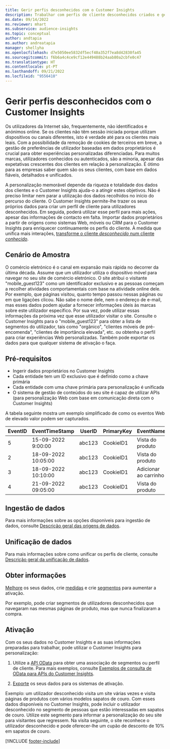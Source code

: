 ```yaml
---
title: Gerir perfis desconhecidos com o Customer Insights
description: Trabalhar com perfis de cliente desconhecidos criados e geridos no Dynamics 365 Customer Insights.
ms.date: 09/14/2022
ms.reviewer: mhart
ms.subservice: audience-insights
ms.topic: conceptual
author: andtapia
ms.author: andreatapia
manager: shellyha
ms.openlocfilehash: d7e5050ee5832df5ecf40a352f7ea8d42830fa45
ms.sourcegitcommit: f6b6a4c4ce9cf12e449488b24aab80a2cbfe0c47
ms.translationtype: HT
ms.contentlocale: pt-PT
ms.lasthandoff: 09/21/2022
ms.locfileid: "9556410"
---
```

# <a name="manage-unknown-profiles-with-customer-insights"></a>Gerir perfis desconhecidos com o Customer Insights

Os utilizadores da Internet são, frequentemente, não identificados e anónimos online. Se os clientes não têm sessão iniciada porque utilizam dispositivos ou canais diferentes, isto é verdade até para os clientes mais leais. Com a possibilidade da remoção de cookies de terceiros em breve, a gestão de preferências de utilizador baseadas em dados proprietários é crucial para obter experiências personalizadas diferenciadas. Para muitos marcas, utilizadores conhecidos ou autenticados, são a minoria, apesar das expetativas crescentes dos clientes em relação à personalização. É ótimo para as empresas saber quem são os seus clientes, com base em dados fiáveis, detalhados e unificados.

A personalização memorável depende da riqueza e totalidade dos dados dos clientes e o Customer Insights ajuda-o a atingir estes objetivos. Não é preciso limitar nem parar a utilização dos dados recolhidos no início do percurso do cliente. O Customer Insights permite-lhe trazer os seus próprios dados para criar um perfil de cliente para utilizadores desconhecidos. Em seguida, poderá utilizar esse perfil para mais ações, apesar das informações de contacto em falta. Importar dados proprietários a partir de origens como sistemas Web, móveis ou CRM para o Customer Insights para enriquecer continuamente os perfis do cliente. À medida que unifica mais interações, [transforme o cliente *desconhecido* num cliente *conhecido*](unknown-to-known.md).

## <a name="sample-scenario"></a>Cenário de Amostra

O comércio eletrónico é o canal em expansão mais rápida no decorrer da última década. Assume que um utilizador utiliza o dispositivo móvel para navegar no seu site de comércio eletrónico. O site atribui o visitante "mobile_guest123" como um identificador exclusivo e as pessoas começam a recolher atividades comportamentais com base na atividade online dele. Por exemplo, que páginas visitou, quanto tempo passou nessas páginas ou em que ligações clicou. Não sabe o nome dele, nem o endereço de e-mail, mas esses dados podem ajudar a fornecer informações úteis às marcas sobre este utilizador específico. Por sua vez, pode utilizar essas informações da próxima vez que esse utilizador visitar o site. Consulte o Customer Insights para o "mobile_guest123" para obter a lista de segmentos do utilizador, tais como "orgânico", "clientes móveis de pré-encomenda", "clientes de importância elevada", etc. ou obtenha o perfil para criar experiências Web personalizadas. Também pode exportar os dados para que qualquer sistema de ativação o faça.

## <a name="prerequisites"></a>Pré-requisitos

- Ingerir dados proprietários no Customer Insights
- Cada entidade tem um ID exclusivo que é definido como a chave primária
- Cada entidade com uma chave primária para personalização é unificada
- O sistema de gestão de conteúdos do seu site é capaz de utilizar APIs (para personalização Web com base em comunicação direta com o Customer Insights)

A tabela seguinte mostra um exemplo simplificado de como os eventos Web de elevado valor podem ser capturados.

|EventID|EventTimeStamp|UserID|PrimaryKey|EventName|
|--|--|--|--|--|
|5|15-09-2022 9:00:00|abc123|CookieID1|Vista do produto|
|2|18-09-2022 10:05:00|abc123|CookieID1|Vista do produto|
|3|18-09-2022 10:10:00|abc123|CookieID1|Adicionar ao carrinho|
|4|21-09-2022 09:05:00|abc123|CookieID1|Vista do produto|

## <a name="data-ingestion"></a>Ingestão de dados

Para mais informações sobre as opções disponíveis para ingestão de dados, consulte [Descrição geral das origens de dados](data-sources.md).

## <a name="data-unification"></a>Unificação de dados

Para mais informações sobre como unificar os perfis de cliente, consulte [Descrição geral da unificação de dados](data-unification.md).

## <a name="get-insights"></a>Obter informações

[Melhore](enrichment-hub.md) os seus dados, crie [medidas](measures.md) e crie [segmentos](segments.md) para aumentar a ativação.

Por exemplo, pode criar segmentos de utilizadores desconhecidos que navegaram nas mesmas páginas de produto, mas que nunca finalizaram a compra.

## <a name="activation"></a>Ativação

Com os seus dados no Customer Insights e as suas informações preparadas para trabalhar, pode utilizar o Customer Insights para personalização:

1. Utilize a [API OData](apis.md) para obter uma associação de segmentos ou perfil de cliente. Para mais exemplos, consulte [Exemplos de consulta de OData para APIs do Customer Insights](odata-examples.md).

1. [Exporte](export-destinations.md) os seus dados para os sistemas de ativação.

Exemplo: um utilizador desconhecido visita um site várias vezes e visita páginas de produtos com vários modelos sapatos de couro. Com esses dados disponíveis no Customer Insights, pode incluir o utilizador desconhecido no segmento de pessoas que estão interessadas em sapatos de couro. Utilize este segmento para informar a personalização do seu site para visitantes que regressem. Na visita seguinte, o site reconhece o utilizador desconhecido e pode oferecer-lhe um cupão de desconto de 10% em sapatos de couro.

[!INCLUDE [footer-include](includes/footer-banner.md)]
